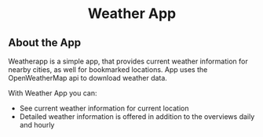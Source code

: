 <h1 align="center">Weather App</h1>

## About the App
Weatherapp is a simple app, that provides current weather information for nearby cities, as well for bookmarked locations. App uses the OpenWeatherMap api to download weather data.

With Weather App you can:
- See current weather information for current location
- Detailed weather information is offered in addition to the overviews daily and hourly
